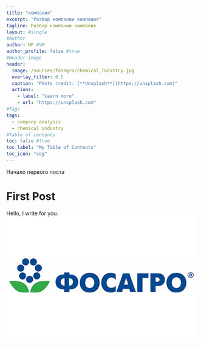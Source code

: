 ```yaml
---
title: "компания"
excerpt: "Разбор компании компания"
tagline: Разбор компании компания
layout: #single
#Author
author: NP #VM
author_profile: false #true
#Header image
header:
  image: /sources/fosagro/chemical_industry.jpg
  overlay_filter: 0.5
  caption: "Photo credit: [**Unsplash**](https://unsplash.com)"
  actions:
    - label: "Learn more"
    - url: "https://unsplash.com"
#Tags
tags:
  - company analysis
  - chemical industry
#Table of contents
toc: false #true
toc_label: "My Table of Contents"
toc_icon: "cog"
---
```


Начало первого поста

# First Post

Hello, I write for you.
![alt text](../sources/fosagro/fosagro_logo.jpg)
